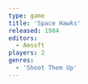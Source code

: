 ```yaml
---
type: game
title: 'Space Hawks'
released: 1984
editors: 
  - Amsoft
players: 2
genres:
  - 'Shoot Them Up'
---
```

